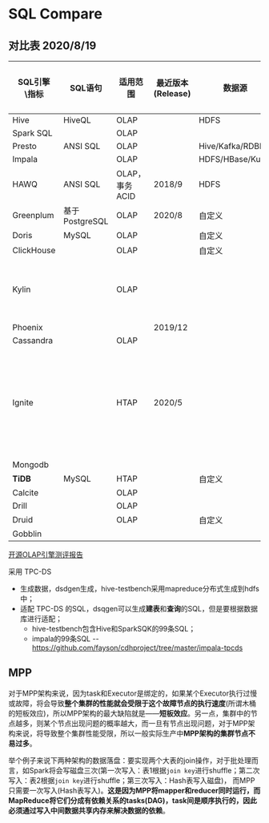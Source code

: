 # SQL Compare

## 对比表 2020/8/19

| SQL引擎\指标 | SQL语句        | 适用范围       | 最近版本<br />(Release) | 数据源           | 数据规模 | 备注               |
| ------------ | -------------- | -------------- | ----------------------- | ---------------- | -------- | ------------------ |
| Hive         | HiveQL         | OLAP           |                         | HDFS             |          |                    |
| Spark SQL    |                | OLAP           |                         |                  |          |                    |
| Presto       | ANSI SQL       | OLAP           |                         | Hive/Kafka/RDBMS |          |                    |
| Impala       |                | OLAP           |                         | HDFS/HBase/Kudu  |          |                    |
| HAWQ         | ANSI SQL       | OLAP，事务ACID | 2018/9                  | HDFS             |          |                    |
| Greenplum    | 基于PostgreSQL | OLAP           | 2020/8                  | 自定义           |          |                    |
| Doris        | MySQL          | OLAP           |                         | 自定义           |          |                    |
| ClickHouse   |                | OLAP           |                         | 自定义           |          |                    |
| Kylin        |                | OLAP           |                         |                  |          | 数据预聚合         |
| Phoenix      |                |                | 2019/12                 |                  |          |                    |
| Cassandra    |                | OLAP           |                         |                  |          |                    |
| Ignite       |                | HTAP           | 2020/5                  |                  |          | 分布式内存计算平台 |
| Mongodb      |                |                |                         |                  |          |                    |
| **TiDB**     | MySQL          | HTAP           |                         | 自定义           |          |                    |
| Calcite      |                | OLAP           |                         |                  |          |                    |
| Drill        |                | OLAP           |                         |                  |          |                    |
| Druid        |                | OLAP           |                         | 自定义           |          |                    |
| Gobblin      |                |                |                         |                  |          |                    |



[开源OLAP引擎测评报告](https://zhuanlan.zhihu.com/p/55197560)

采用 TPC-DS

- 生成数据，dsdgen生成，hive-testbench采用mapreduce分布式生成到hdfs中；
- 适配 TPC-DS 的SQL，dsqgen可以生成**建表**和**查询**的SQL，但是要根据数据库进行适配；
  - hive-testbench包含Hive和SparkSQK的99条SQL；
  - impala的99条SQL -- https://github.com/fayson/cdhproject/tree/master/impala-tpcds



## MPP

对于MPP架构来说，因为task和Executor是绑定的，如果某个Executor执行过慢或故障，将会导致**整个集群的性能就会受限于这个故障节点的执行速度**(所谓木桶的短板效应)，所以MPP架构的最大缺陷就是——**短板效应**。另一点，集群中的节点越多，则某个节点出现问题的概率越大，而一旦有节点出现问题，对于MPP架构来说，将导致整个集群性能受限，所以一般实际生产中**MPP架构的集群节点不易过多**。

举个例子来说下两种架构的数据落盘：要实现两个大表的join操作，对于批处理而言，如Spark将会写磁盘三次(第一次写入：表1根据`join key`进行shuffle；第二次写入：表2根据`join key`进行shuffle；第三次写入：Hash表写入磁盘)， 而MPP只需要一次写入(Hash表写入)。**这是因为MPP将mapper和reducer同时运行，而MapReduce将它们分成有依赖关系的tasks(DAG)，task间是顺序执行的，因此必须通过写入中间数据共享内存来解决数据的依赖**。